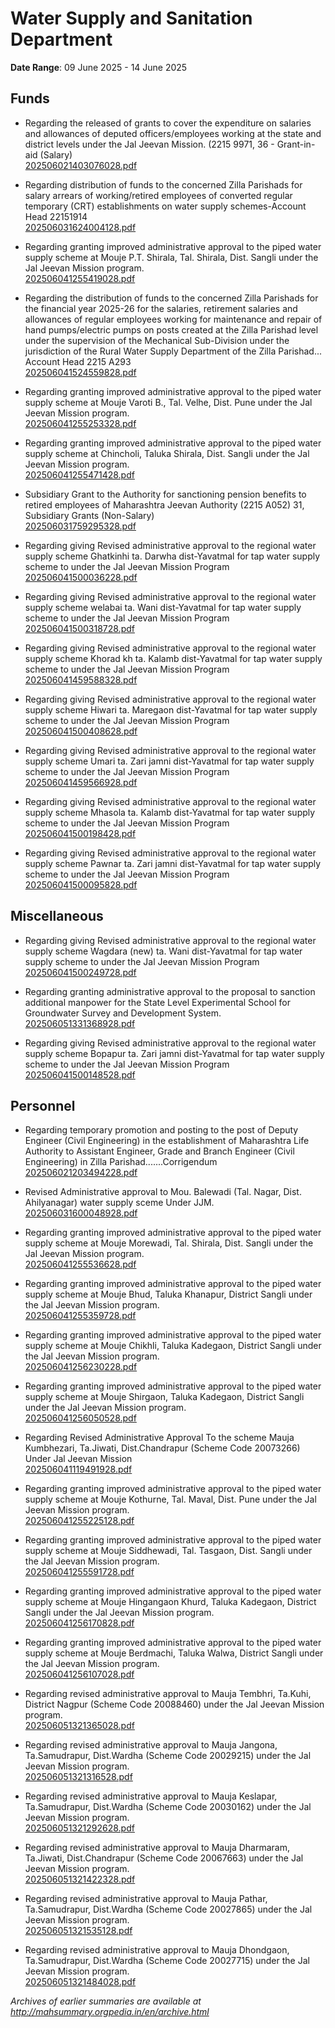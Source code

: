 # Water Supply and Sanitation Department

**Date Range**: 09 June 2025 - 14 June 2025


## Funds
- Regarding the released of grants to cover the expenditure on salaries and allowances of deputed officers/employees working at the state and district levels under the Jal Jeevan Mission.  (2215 9971, 36 - Grant-in-aid (Salary)\
  [202506021403076028.pdf](https://gr.maharashtra.gov.in/Site/Upload/Government%20Resolutions/English/202506021403076028.pdf)

- Regarding distribution of funds to the concerned Zilla Parishads for salary arrears of working/retired employees of converted regular temporary (CRT) establishments on water supply schemes-Account Head 22151914\
  [202506031624004128.pdf](https://gr.maharashtra.gov.in/Site/Upload/Government%20Resolutions/English/202506031624004128.pdf)

- Regarding granting improved administrative approval to the piped water supply scheme at Mouje P.T. Shirala, Tal. Shirala, Dist. Sangli under the Jal Jeevan Mission program.\
  [202506041255419028.pdf](https://gr.maharashtra.gov.in/Site/Upload/Government%20Resolutions/English/202506041255419028.pdf)

- Regarding the distribution of funds to the concerned Zilla Parishads for the financial year 2025-26 for the salaries, retirement salaries and allowances of regular employees working for maintenance and repair of hand pumps/electric pumps on posts created at the Zilla Parishad level under the supervision of the Mechanical Sub-Division under the jurisdiction of the Rural Water Supply Department of the Zilla Parishad... Account Head 2215 A293\
  [202506041524559828.pdf](https://gr.maharashtra.gov.in/Site/Upload/Government%20Resolutions/English/202506041524559828.pdf)

- Regarding granting improved administrative approval to the piped water supply scheme at Mouje Varoti B., Tal. Velhe, Dist. Pune under the Jal Jeevan Mission program.\
  [202506041255253328.pdf](https://gr.maharashtra.gov.in/Site/Upload/Government%20Resolutions/English/202506041255253328.pdf)

- Regarding granting improved administrative approval to the piped water supply scheme at Chincholi, Taluka Shirala, Dist. Sangli under the Jal Jeevan Mission program.\
  [202506041255471428.pdf](https://gr.maharashtra.gov.in/Site/Upload/Government%20Resolutions/English/202506041255471428.pdf)

- Subsidiary Grant to the Authority for sanctioning pension benefits to retired employees of Maharashtra Jeevan Authority (2215 A052)  31, Subsidiary Grants (Non-Salary)\
  [202506031759295328.pdf](https://gr.maharashtra.gov.in/Site/Upload/Government%20Resolutions/English/202506031759295328.pdf)

- Regarding giving Revised administrative approval to the regional water supply scheme Ghatkinhi ta. Darwha dist-Yavatmal for tap water supply scheme to under the Jal Jeevan Mission Program\
  [202506041500036228.pdf](https://gr.maharashtra.gov.in/Site/Upload/Government%20Resolutions/English/202506041500036228.pdf)

- Regarding giving Revised administrative approval to the regional water supply scheme welabai  ta. Wani  dist-Yavatmal for tap water supply scheme to under the Jal Jeevan Mission Program\
  [202506041500318728.pdf](https://gr.maharashtra.gov.in/Site/Upload/Government%20Resolutions/English/202506041500318728.pdf)

- Regarding giving Revised administrative approval to the regional water supply scheme Khorad kh ta. Kalamb dist-Yavatmal for tap water supply scheme to under the Jal Jeevan Mission Program\
  [202506041459588328.pdf](https://gr.maharashtra.gov.in/Site/Upload/Government%20Resolutions/English/202506041459588328.pdf)

- Regarding giving Revised administrative approval to the regional water supply scheme Hiwari ta. Maregaon dist-Yavatmal for tap water supply scheme to under the Jal Jeevan Mission Program\
  [202506041500408628.pdf](https://gr.maharashtra.gov.in/Site/Upload/Government%20Resolutions/English/202506041500408628.pdf)

- Regarding giving Revised administrative approval to the regional water supply scheme Umari ta. Zari jamni dist-Yavatmal for tap water supply scheme to under the Jal Jeevan Mission Program\
  [202506041459566928.pdf](https://gr.maharashtra.gov.in/Site/Upload/Government%20Resolutions/English/202506041459566928.pdf)

- Regarding giving Revised administrative approval to the regional water supply scheme Mhasola ta. Kalamb dist-Yavatmal for tap water supply scheme to under the Jal Jeevan Mission Program\
  [202506041500198428.pdf](https://gr.maharashtra.gov.in/Site/Upload/Government%20Resolutions/English/202506041500198428.pdf)

- Regarding giving Revised administrative approval to the regional water supply scheme Pawnar ta. Zari jamni dist-Yavatmal for tap water supply scheme to under the Jal Jeevan Mission Program\
  [202506041500095828.pdf](https://gr.maharashtra.gov.in/Site/Upload/Government%20Resolutions/English/202506041500095828.pdf)

## Miscellaneous
- Regarding giving Revised administrative approval to the regional water supply scheme Wagdara (new) ta. Wani  dist-Yavatmal for tap water supply scheme to under the Jal Jeevan Mission Program\
  [202506041500249728.pdf](https://gr.maharashtra.gov.in/Site/Upload/Government%20Resolutions/English/202506041500249728.pdf)

- Regarding granting administrative approval to the proposal to sanction additional manpower for the State Level Experimental School for Groundwater Survey and Development System.\
  [202506051331368928.pdf](https://gr.maharashtra.gov.in/Site/Upload/Government%20Resolutions/English/202506051331368928.pdf)

- Regarding giving Revised administrative approval to the regional water supply scheme Bopapur ta. Zari jamni dist-Yavatmal for tap water supply scheme to under the Jal Jeevan Mission Program\
  [202506041500148528.pdf](https://gr.maharashtra.gov.in/Site/Upload/Government%20Resolutions/English/202506041500148528.pdf)

## Personnel
- Regarding temporary promotion and posting to the post of Deputy Engineer (Civil Engineering) in the establishment of Maharashtra Life Authority to Assistant Engineer, Grade and Branch Engineer (Civil Engineering) in Zilla Parishad.......Corrigendum\
  [202506021203494228.pdf](https://gr.maharashtra.gov.in/Site/Upload/Government%20Resolutions/English/202506021203494228.pdf)

- Revised Administrative approval to Mou. Balewadi  (Tal. Nagar, Dist. Ahilyanagar) water supply sceme Under JJM.\
  [202506031600048928.pdf](https://gr.maharashtra.gov.in/Site/Upload/Government%20Resolutions/English/202506031600048928.pdf)

- Regarding granting improved administrative approval to the piped water supply scheme at Mouje Morewadi, Tal. Shirala, Dist. Sangli under the Jal Jeevan Mission program.\
  [202506041255536628.pdf](https://gr.maharashtra.gov.in/Site/Upload/Government%20Resolutions/English/202506041255536628.pdf)

- Regarding granting improved administrative approval to the piped water supply scheme at Mouje Bhud, Taluka Khanapur, District Sangli under the Jal Jeevan Mission program.\
  [202506041255359728.pdf](https://gr.maharashtra.gov.in/Site/Upload/Government%20Resolutions/English/202506041255359728.pdf)

- Regarding granting improved administrative approval to the piped water supply scheme at Mouje Chikhli, Taluka Kadegaon, District Sangli under the Jal Jeevan Mission program.\
  [202506041256230228.pdf](https://gr.maharashtra.gov.in/Site/Upload/Government%20Resolutions/English/202506041256230228.pdf)

- Regarding granting improved administrative approval to the piped water supply scheme at Mouje Shirgaon, Taluka Kadegaon, District Sangli under the Jal Jeevan Mission program.\
  [202506041256050528.pdf](https://gr.maharashtra.gov.in/Site/Upload/Government%20Resolutions/English/202506041256050528.pdf)

- Regarding Revised Administrative Approval To the scheme Mauja Kumbhezari, Ta.Jiwati, Dist.Chandrapur  (Scheme Code 20073266) Under Jal Jeevan Mission\
  [202506041119491928.pdf](https://gr.maharashtra.gov.in/Site/Upload/Government%20Resolutions/English/202506041119491928.pdf)

- Regarding granting improved administrative approval to the piped water supply scheme at Mouje Kothurne, Tal. Maval, Dist. Pune under the Jal Jeevan Mission program.\
  [202506041255225128.pdf](https://gr.maharashtra.gov.in/Site/Upload/Government%20Resolutions/English/202506041255225128.pdf)

- Regarding granting improved administrative approval to the piped water supply scheme at Mouje Siddhewadi, Tal. Tasgaon, Dist. Sangli under the Jal Jeevan Mission program.\
  [202506041255591728.pdf](https://gr.maharashtra.gov.in/Site/Upload/Government%20Resolutions/English/202506041255591728.pdf)

- Regarding granting improved administrative approval to the piped water supply scheme at Mouje Hingangaon Khurd, Taluka Kadegaon, District Sangli under the Jal Jeevan Mission program.\
  [202506041256170828.pdf](https://gr.maharashtra.gov.in/Site/Upload/Government%20Resolutions/English/202506041256170828.pdf)

- Regarding granting improved administrative approval to the piped water supply scheme at Mouje Berdmachi, Taluka Walwa, District Sangli under the Jal Jeevan Mission program.\
  [202506041256107028.pdf](https://gr.maharashtra.gov.in/Site/Upload/Government%20Resolutions/English/202506041256107028.pdf)

- Regarding revised administrative approval to Mauja Tembhri, Ta.Kuhi, District Nagpur (Scheme Code 20088460) under the Jal Jeevan Mission program.\
  [202506051321365028.pdf](https://gr.maharashtra.gov.in/Site/Upload/Government%20Resolutions/English/202506051321365028.pdf)

- Regarding revised administrative approval to Mauja Jangona, Ta.Samudrapur, Dist.Wardha (Scheme Code 20029215) under the Jal Jeevan Mission program.\
  [202506051321316528.pdf](https://gr.maharashtra.gov.in/Site/Upload/Government%20Resolutions/English/202506051321316528.pdf)

- Regarding revised administrative approval to Mauja Keslapar, Ta.Samudrapur, Dist.Wardha (Scheme Code 20030162) under the Jal Jeevan Mission program.\
  [202506051321292628.pdf](https://gr.maharashtra.gov.in/Site/Upload/Government%20Resolutions/English/202506051321292628.pdf)

- Regarding revised administrative approval to Mauja Dharmaram, Ta.Jiwati, Dist.Chandrapur (Scheme Code 20067663) under the Jal Jeevan Mission program.\
  [202506051321422328.pdf](https://gr.maharashtra.gov.in/Site/Upload/Government%20Resolutions/English/202506051321422328.pdf)

- Regarding revised administrative approval to Mauja Pathar, Ta.Samudrapur, Dist.Wardha (Scheme Code 20027865) under the Jal Jeevan Mission program.\
  [202506051321535128.pdf](https://gr.maharashtra.gov.in/Site/Upload/Government%20Resolutions/English/202506051321535128.pdf)

- Regarding revised administrative approval to Mauja Dhondgaon, Ta.Samudrapur, Dist.Wardha (Scheme Code 20027715) under the Jal Jeevan Mission program.\
  [202506051321484028.pdf](https://gr.maharashtra.gov.in/Site/Upload/Government%20Resolutions/English/202506051321484028.pdf)


*Archives of earlier summaries are available at http://mahsummary.orgpedia.in/en/archive.html*